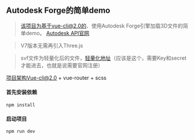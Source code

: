 ## Autodesk Forge的简单demo
> 该项目为基于vue-cli@2.0的、使用Autodesk Forge引擎加载3D文件的简单demo。
[Autodesk API官网](https://forge.autodesk.com/en/docs/viewer/v7/reference/Viewing/Viewer3D/)

> V7版本无需再引入Three.js

> svf文件为轻量化后的文件，[轻量化地址](https://models.autodesk.io/)（应该是这个，需要Key和secret才能进去，也就是说需要官网注册）


项目架构Vue-cli@2.0 + vue-router + scss

#### 首先安装依赖
```
npm install
```

#### 启动项目
```
npm run dev
```